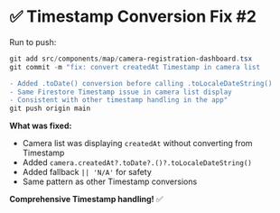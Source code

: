 # ✅ Timestamp Conversion Fix #2

Run to push:

```powershell
git add src/components/map/camera-registration-dashboard.tsx
git commit -m "fix: convert createdAt Timestamp in camera list

- Added .toDate() conversion before calling .toLocaleDateString()
- Same Firestore Timestamp issue in camera list display
- Consistent with other timestamp handling in the app"
git push origin main
```

**What was fixed:**
- Camera list was displaying `createdAt` without converting from Timestamp
- Added `camera.createdAt?.toDate?.()?.toLocaleDateString()`
- Added fallback `|| 'N/A'` for safety
- Same pattern as other Timestamp conversions

**Comprehensive Timestamp handling!** ✅
